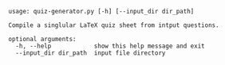     usage: quiz-generator.py [-h] [--input_dir dir_path]
    
    Compile a singlular LaTeX quiz sheet from intput questions.
    
    optional arguments:
      -h, --help            show this help message and exit
      --input_dir dir_path  input file directory

